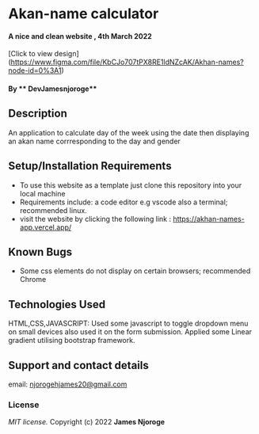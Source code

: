 # Akan-name calculator

#### A nice and clean website , 4th March 2022

[Click to view design] (https://www.figma.com/file/KbCJo707tPX8RE1ldNZcAK/Akhan-names?node-id=0%3A1)

#### By ** DevJamesnjoroge**

## Description

An application to calculate day of the week using the date then displaying an akan name corrresponding to the day and gender

## Setup/Installation Requirements

- To use this website as a template just clone this repository into your local machine
- Requirements include: a code editor e.g vscode also a terminal; recommended linux.
- visit the website by clicking the following link : https://akhan-names-app.vercel.app/

## Known Bugs

- Some css elements do not display on certain browsers; recommended Chrome

## Technologies Used

HTML,CSS,JAVASCRIPT: Used some javascript to toggle dropdown menu on small devices also used it on the form submission. Applied some Linear gradient utilising bootstrap framework.

## Support and contact details

email: njorogehjames20@gmail.com

### License

_MIT license._
Copyright (c) 2022 **James Njoroge**
